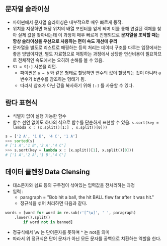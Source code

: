 ## 문자열 슬라이싱
- 파이썬에서 문자열 슬라이싱은 내부적으로 매우 빠르게 동작.
- 위치를 지정하면 해당 위치의 배열 포인터를 얻게 되며 이를 통해 연결된 객체를 찾아 실제 값을 찾아내는데 이 과정이 매우 빠르게 진행되므로 **문자열을 조작할 때는 항상 슬라이싱을 우선으로 사용하는 편이 속도 개선에 유리**
- 문자열을 별도로 리스트로 매핑하는 등의 처리는 데이터 구조를 다루는 입장에서는 좋은 방법이지만, 별도 자료형으로 매핑하는 과정에서 상당한 연산비용이 필요하므로 전체적인 속도에서는 오히려 손해를 볼 수 있음.
- `S1 = S[:]` 사본을 리턴.
  - 파이썬은 `a = b` 와 같은 형태로 할당하면 변수의 값이 할당되는 것이 아니라 a변수가 b변수를 참조하는 형태가 됨.
  - 따라서 참조가 아닌 값을 복사하기 위해 `[:]` 를 사용할 수 있다.
  
## 람다 표현식
- 식별자 없이 실행 가능한 함수
- 함수 선언 없이도 하나의 식으로 함수를 단순하게 표현할 수 있음.
`s.sort(key = lambda x : (x.split()[1:] , x.split()[0]))`
```python
s = ['2 A', '1 B', '4 C', '1 A']
>>> sorted(s)
# ['1 A','1 B','2 A','4 C']
>>> s.sort(key = lambda x : (x.split()[1], x.split()[0]))
# ['1 A','2 A','1 B','4 C']
```

## 데이터 클렌징 Data Clensing
- 대소문자와 쉼표 등의 구두점이 섞여있는 입력값을 전처리하는 과정
- 입력 : 
  - paragraph = "Bob hit a ball, the hit BALL flew far after it was hit."
  - 정규식을 섞어 처리하면 다음과 같다.
```python
words = [word for word in re.sub(r'[^\w]', ' ', paragraph)
    .lower().split()
        if word not in banned]
```
- 정규식에서 \w 는 단어문자를 뜻하며 ^ 는 not을 의미
- 따라서 위 정규식은 단어 문자가 아닌 모든 문자를 공백으로 치환하는 역할을 한다.